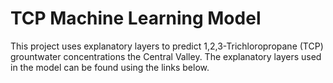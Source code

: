 # TCP Machine Learning Model
This project uses explanatory layers to predict 1,2,3-Trichloropropane (TCP) grountwater concentrations the Central Valley. The explanatory layers used in the model can be found using the links below. 

